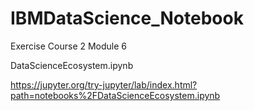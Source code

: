 # IBMDataScience_Notebook
Exercise Course 2 Module 6

DataScienceEcosystem.ipynb

https://jupyter.org/try-jupyter/lab/index.html?path=notebooks%2FDataScienceEcosystem.ipynb
